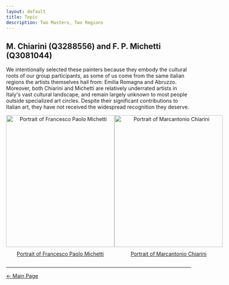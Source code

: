 ```yaml
---
layout: default
title: Topic
description: Two Masters, Two Regions 
---
```


## M. Chiarini (Q3288556) and F. P. Michetti (Q3081044)
We intentionally selected these painters because they embody the cultural roots of our group participants, as some of us come from the same italian regions the artists themselves hail from: Emilia Romagna and Abruzzo. Moreover, both Chiarini and Michetti are relatively underrated artists in Italy's vast cultural landscape, and remain largely unknown to most people outside specialized art circles. Despite their significant contributions to Italian art, they have not received the widespread recognition they deserve.

<div style="display: flex; flex-direction: row; justify-content: space-around; align-items: flex-start;">
  <div style="text-align: center;">
    <img src="/abremipainters/assets/images/Michetti_fp.jpg" alt="Portrait of Francesco Paolo Michetti" style="width: 295px; height: 359px;">
    <p style="margin-top: 10px;"><a href="https://www.treccani.it/enciclopedia/francesco-paolo-michetti_%28Dizionario-Biografico%29/" target="_blank">Portrait of Francesco Paolo Michetti</a></p>
  </div>
  <div style="text-align: center;">
    <img src="/abremipainters/assets/images/Chiarini's Portrait.jpg" alt="Portrait of Marcantonio Chiarini" style="width: 295px; height: 359px;">
    <p style="margin-top: 10px;"><a href="https://www.treccani.it/enciclopedia/marc-antonio-chiarini_%28Dizionario-Biografico%29/" target="_blank">Portrait of Marcantonio Chiarini</a></p>
  </div>
</div>

***

[← Main Page](./)
